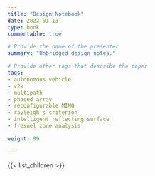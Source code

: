 ```yaml
---
title: "Design Notebook"
date: 2022-01-13
type: book
commentable: true

# Provide the name of the presenter
summary: "Unbridged design notes."

# Provide other tags that describe the paper
tags:
- autonomous vehicle
- v2x
- multipath
- phased array
- reconfigurable MIMO
- rayleigh's criterion
- intelligent reflecting surface
- fresnel zone analysis

weight: 99

---
```

{{< list_children >}}
